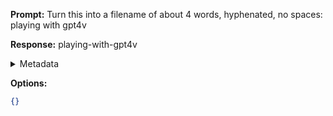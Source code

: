 **Prompt:**
Turn this into a filename of about 4 words, hyphenated, no spaces: playing with gpt4v

**Response:**
playing-with-gpt4v

<details><summary>Metadata</summary>

- Duration: 810 ms
- Datetime: 2023-11-08T22:31:10.349229
- Model: gpt-3.5-turbo-0613

</details>

**Options:**
```json
{}
```

